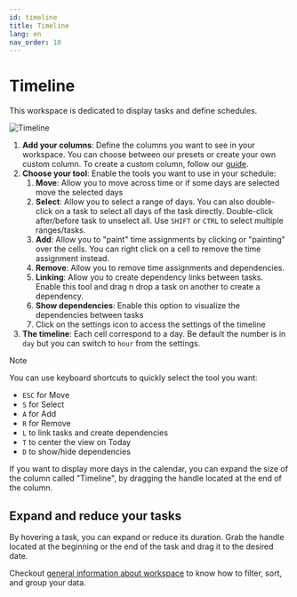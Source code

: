 ```yaml
---
id: timeline
title: Timeline
lang: en
nav_order: 10
---
```


# Timeline

This workspace is dedicated to display tasks and define schedules.

![Timeline](/_medias/screenshots/timeline.webp)

1. **Add your columns**: Define the columns you want to see in your workspace. You can choose between our presets or create your own custom column. To create a custom column, follow our [guide](../../../how-to/create/column).
2. **Choose your tool**: Enable the tools you want to use in your schedule:
   1. **Move**: Allow you to move across time or if some days are selected move the selected days
   2. **Select**: Allow you to select a range of days. You can also double-click on a task to select all days of the task directly. Double-click after/before task to unselect all. Use `SHIFT` or `CTRL` to select multiple ranges/tasks.
   3. **Add**: Allow you to "paint" time assignments by clicking or "painting" over the cells. You can right click on a cell to remove the time assignment instead.
   4. **Remove**: Allow you to remove time assignments and dependencies.
   5. **Linking**: Allow you to create dependency links between tasks. Enable this tool and drag n drop a task on another to create a dependency.
   6. **Show dependencies**: Enable this option to visualize the dependencies between tasks
   7. Click on the <span class="aq-icon">settings</span> icon to access the settings of the timeline
3. **The timeline**: Each cell correspond to a day. Be default the number is in `day` but you can switch to `hour` from the settings.

> [!note]
> You can use keyboard shortcuts to quickly select the tool you want:
>
> - `ESC` for Move
> - `S` for Select
> - `A` for Add
> - `R` for Remove
> - `L` to link tasks and create dependencies
> - `T` to center the view on Today
> - `D` to show/hide dependencies

If you want to display more days in the calendar, you can expand the size of the column called "Timeline", by dragging the handle located at the end of the column.

## Expand and reduce your tasks

By hovering a task, you can expand or reduce its duration. Grab the handle located at the beginning or the end of the task and drag it to the desired date.

Checkout [general information about workspace](/web/workspaces) to know how to filter, sort, and group your data.